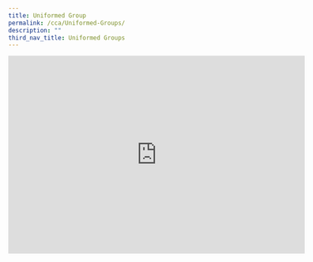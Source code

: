 ```yaml
---
title: Uniformed Group
permalink: /cca/Uniformed-Groups/
description: ""
third_nav_title: Uniformed Groups
---
```

<iframe allowfullscreen="true" height="400" width="600" frameborder="0" src="https://docs.google.com/presentation/d/e/2PACX-1vSd91q_NhfVpZej7cDZtxI8FO---1Xc_WPF90WVijSwpHnMeqkPy_54Cmfjp1Gi9St898zxYyX8eFsY/embed?start=true&amp;loop=true&amp;delayms=3000"></iframe>
